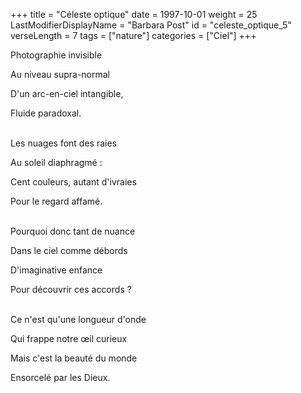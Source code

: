+++
title = "Céleste optique"
date = 1997-10-01
weight = 25
LastModifierDisplayName = "Barbara Post"
id = "celeste_optique_5"
verseLength = 7
tags = ["nature"]
categories = ["Ciel"]
+++

Photographie invisible

Au niveau supra-normal

D'un arc-en-ciel intangible,

Fluide paradoxal.

 \
Les nuages font des raies

Au soleil diaphragmé :

Cent couleurs, autant d'ivraies

Pour le regard affamé.

 \
Pourquoi donc tant de nuance

Dans le ciel comme débords

D'imaginative enfance

Pour découvrir ces accords ?

 \
Ce n'est qu'une longueur d'onde

Qui frappe notre œil curieux

Mais c'est la beauté du monde

Ensorcelé par les Dieux.
